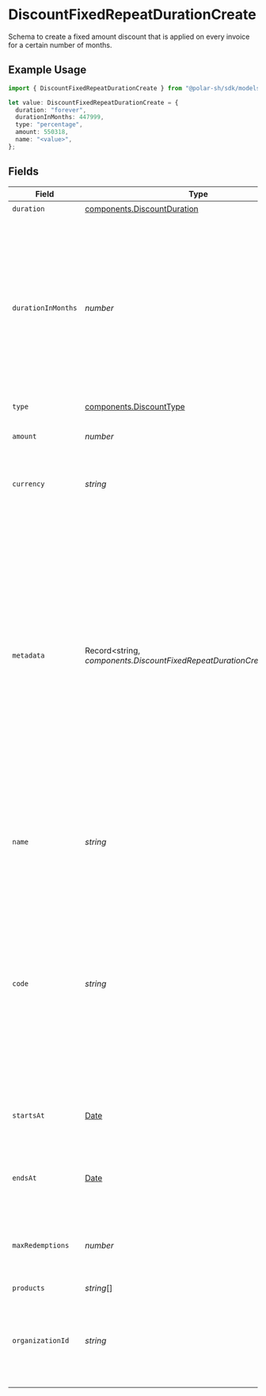# DiscountFixedRepeatDurationCreate

Schema to create a fixed amount discount that is applied on every invoice
for a certain number of months.

## Example Usage

```typescript
import { DiscountFixedRepeatDurationCreate } from "@polar-sh/sdk/models/components/discountfixedrepeatdurationcreate.js";

let value: DiscountFixedRepeatDurationCreate = {
  duration: "forever",
  durationInMonths: 447999,
  type: "percentage",
  amount: 550318,
  name: "<value>",
};
```

## Fields

| Field                                                                                                                                                                                                                                                                                        | Type                                                                                                                                                                                                                                                                                         | Required                                                                                                                                                                                                                                                                                     | Description                                                                                                                                                                                                                                                                                  |
| -------------------------------------------------------------------------------------------------------------------------------------------------------------------------------------------------------------------------------------------------------------------------------------------- | -------------------------------------------------------------------------------------------------------------------------------------------------------------------------------------------------------------------------------------------------------------------------------------------- | -------------------------------------------------------------------------------------------------------------------------------------------------------------------------------------------------------------------------------------------------------------------------------------------- | -------------------------------------------------------------------------------------------------------------------------------------------------------------------------------------------------------------------------------------------------------------------------------------------- |
| `duration`                                                                                                                                                                                                                                                                                   | [components.DiscountDuration](../../models/components/discountduration.md)                                                                                                                                                                                                                   | :heavy_check_mark:                                                                                                                                                                                                                                                                           | N/A                                                                                                                                                                                                                                                                                          |
| `durationInMonths`                                                                                                                                                                                                                                                                           | *number*                                                                                                                                                                                                                                                                                     | :heavy_check_mark:                                                                                                                                                                                                                                                                           | Number of months the discount should be applied.<br/><br/>For this to work on yearly pricing, you should multiply this by 12.<br/>For example, to apply the discount for 2 years, set this to 24.                                                                                            |
| `type`                                                                                                                                                                                                                                                                                       | [components.DiscountType](../../models/components/discounttype.md)                                                                                                                                                                                                                           | :heavy_check_mark:                                                                                                                                                                                                                                                                           | N/A                                                                                                                                                                                                                                                                                          |
| `amount`                                                                                                                                                                                                                                                                                     | *number*                                                                                                                                                                                                                                                                                     | :heavy_check_mark:                                                                                                                                                                                                                                                                           | Fixed amount to discount from the invoice total.                                                                                                                                                                                                                                             |
| `currency`                                                                                                                                                                                                                                                                                   | *string*                                                                                                                                                                                                                                                                                     | :heavy_minus_sign:                                                                                                                                                                                                                                                                           | The currency. Currently, only `usd` is supported.                                                                                                                                                                                                                                            |
| `metadata`                                                                                                                                                                                                                                                                                   | Record<string, *components.DiscountFixedRepeatDurationCreateMetadata*>                                                                                                                                                                                                                       | :heavy_minus_sign:                                                                                                                                                                                                                                                                           | Key-value object allowing you to store additional information.<br/><br/>The key must be a string with a maximum length of **40 characters**.<br/>The value must be either:<br/><br/>* A string with a maximum length of **500 characters**<br/>* An integer<br/>* A boolean<br/><br/>You can store up to **50 key-value pairs**. |
| `name`                                                                                                                                                                                                                                                                                       | *string*                                                                                                                                                                                                                                                                                     | :heavy_check_mark:                                                                                                                                                                                                                                                                           | Name of the discount. Will be displayed to the customer when the discount is applied.                                                                                                                                                                                                        |
| `code`                                                                                                                                                                                                                                                                                       | *string*                                                                                                                                                                                                                                                                                     | :heavy_minus_sign:                                                                                                                                                                                                                                                                           | Code customers can use to apply the discount during checkout. Must be between 3 and 256 characters long and contain only alphanumeric characters.If not provided, the discount can only be applied via the API.                                                                              |
| `startsAt`                                                                                                                                                                                                                                                                                   | [Date](https://developer.mozilla.org/en-US/docs/Web/JavaScript/Reference/Global_Objects/Date)                                                                                                                                                                                                | :heavy_minus_sign:                                                                                                                                                                                                                                                                           | Optional timestamp after which the discount is redeemable.                                                                                                                                                                                                                                   |
| `endsAt`                                                                                                                                                                                                                                                                                     | [Date](https://developer.mozilla.org/en-US/docs/Web/JavaScript/Reference/Global_Objects/Date)                                                                                                                                                                                                | :heavy_minus_sign:                                                                                                                                                                                                                                                                           | Optional timestamp after which the discount is no longer redeemable.                                                                                                                                                                                                                         |
| `maxRedemptions`                                                                                                                                                                                                                                                                             | *number*                                                                                                                                                                                                                                                                                     | :heavy_minus_sign:                                                                                                                                                                                                                                                                           | Optional maximum number of times the discount can be redeemed.                                                                                                                                                                                                                               |
| `products`                                                                                                                                                                                                                                                                                   | *string*[]                                                                                                                                                                                                                                                                                   | :heavy_minus_sign:                                                                                                                                                                                                                                                                           | N/A                                                                                                                                                                                                                                                                                          |
| `organizationId`                                                                                                                                                                                                                                                                             | *string*                                                                                                                                                                                                                                                                                     | :heavy_minus_sign:                                                                                                                                                                                                                                                                           | The ID of the organization owning the discount. **Required unless you use an organization token.**                                                                                                                                                                                           |